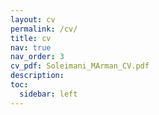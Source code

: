 ```yaml
---
layout: cv
permalink: /cv/
title: cv
nav: true
nav_order: 3
cv_pdf: Soleimani_MArman_CV.pdf
description:
toc:
  sidebar: left
---
```

